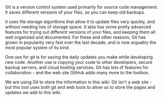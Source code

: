Git is a version control system used primarily for source code management.  It saves different versions of your files, so you can keep old backups.

It uses file storage algorithms that allow it to update files very quickly, and without needing lots of storage space.  It also has some pretty advanced features for trying out different versions of your files, and keeping them all well organized and documented.  For these and other reasons, Git has grown in popularity very fast over the last decade, and is now arguably the most popular system of its kind.

One use for git is for saving the daily updates you make while developing new code.  Another use is copying your code to other developers, secure backup servers, and cloud hosting services.  Git has lots of features for collaboration - and the web site GitHub adds many more to the toolbox.

We are using Git to store the information in this wiki.  Git isn't a web site - but this tool uses both git and web tools to allow us to store the pages and updates we add to this wiki.